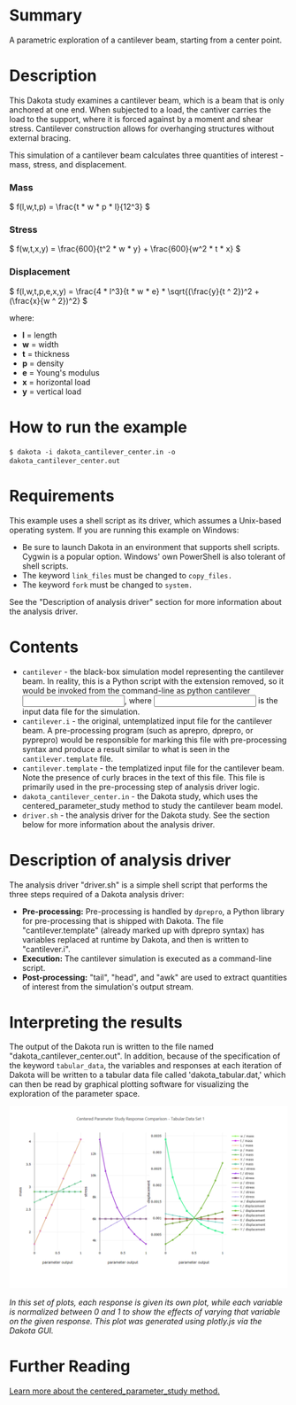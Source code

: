 # Summary
A parametric exploration of a cantilever beam, starting from a center point.

# Description

This Dakota study examines a cantilever beam, which is a beam that is only anchored at one end.  When subjected to a load, the cantiver carries the load to the support, where it is forced against by a moment and shear stress.  Cantilever construction allows for overhanging structures without external bracing. 

This simulation of a cantilever beam calculates three quantities of interest - mass, stress, and displacement.

### Mass

$` f(l,w,t,p) = \frac{t * w * p * l}{12^3} `$

### Stress

$` f(w,t,x,y) = \frac{600}{t^2 * w * y} + \frac{600}{w^2 * t * x} `$

### Displacement

$` f(l,w,t,p,e,x,y) = \frac{4 * l^3}{t * w * e} * \sqrt{(\frac{y}{t ^ 2})^2 + (\frac{x}{w ^ 2})^2} `$

where:
 - **l** = length
 - **w** = width
 - **t** = thickness
 - **p** = density
 - **e** = Young's modulus
 - **x** = horizontal load
 - **y** = vertical load

# How to run the example
    $ dakota -i dakota_cantilever_center.in -o dakota_cantilever_center.out
 
# Requirements

This example uses a shell script as its driver, which assumes a Unix-based operating system.
If you are running this example on Windows:
- Be sure to launch Dakota in an environment that supports shell scripts.  Cygwin is a popular option.  Windows' own PowerShell is also tolerant of shell scripts.
- The keyword `link_files` must be changed to `copy_files.`
- The keyword `fork` must be changed to `system.`

See the "Description of analysis driver" section for more information about the analysis driver.

# Contents

- `cantilever` - the black-box simulation model representing the cantilever beam.  In reality, this is a Python script with the extension removed, so it would be invoked from the command-line as python cantilever <input file>, where <input file> is the input data file for the simulation.
- `cantilever.i` - the original, untemplatized input file for the cantilever beam.  A pre-processing program (such as aprepro, dprepro, or pyprepro) would be responsible for marking this file with pre-processing syntax and produce a result similar to what is seen in the `cantilever.template` file.
- `cantilever.template` - the templatized input file for the cantilever beam.  Note the presence of curly braces in the text of this file.  This file is primarily used in the pre-processing step of analysis driver logic.
- `dakota_cantilever_center.in` - the Dakota study, which uses the centered_parameter_study method to study the cantilever beam model.
- `driver.sh` - the analysis driver for the Dakota study.  See the section below for more information about the analysis driver.
 
# Description of analysis driver
The analysis driver "driver.sh" is a simple shell script that performs the three steps required of a Dakota analysis driver:

- **Pre-processing:**  Pre-processing is handled by `dprepro`, a Python library for pre-processing that is shipped with Dakota.  The file "cantilever.template" (already marked up with dprepro syntax) has variables replaced at runtime by Dakota, and then is written to "cantilever.i".
- **Execution:** The cantilever simulation is executed as a command-line script.
- **Post-processing:**  "tail", "head", and "awk" are used to extract quantities of interest from the simulation's output stream.

# Interpreting the results

The output of the Dakota run is written to the file named "dakota\_cantilever\_center.out".  In addition, because of the
specification of the keyword `tabular_data`, the variables and responses at each iteration of Dakota will be written to 
a tabular data file called 'dakota_tabular.dat,' which can then be read by graphical plotting software for
visualizing the exploration of the parameter space.

![Cantilever Beam - Response Comparison Graphs](img/plot.png)
 
_In this set of plots, each response is given its own plot, while each variable is normalized between 0 and 1 to show
 the effects of varying that variable on the given response.  This plot was generated using plotly.js via the Dakota GUI._

# Further Reading

[Learn more about the centered\_parameter\_study method.](https://dakota.sandia.gov/sites/default/files/docs/latest_release/html-ref/method-centered_parameter_study.html)

